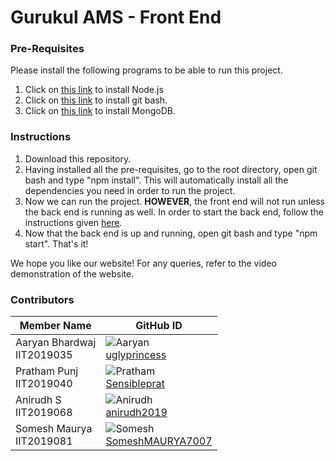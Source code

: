 # Gurukul AMS - Front End

### Pre-Requisites

Please install the following programs to be able to run this project.
1. Click on [this link](https://nodejs.org/en/download/) to install Node.js
1. Click on [this link](https://git-scm.com/downloads) to install git bash. 
1. Click on [this link](https://www.mongodb.com/try/download/community) to install MongoDB.


### Instructions

1. Download this repository.
1. Having installed all the pre-requisites, go to the root directory, open git bash and type "npm install". This will automatically install all the dependencies you need in order to run the project.
1. Now we can run the project. **HOWEVER**, the front end will not run unless the back end is running as well. In order to start the back end, follow the instructions given [here](https://github.com/Gurukul-AMS/backend/blob/main/Readme.md).
1. Now that the back end is up and running, open git bash and type "npm start". That's it!

We hope you like our website! For any queries, refer to the video demonstration of the website.

### Contributors

Member Name | GitHub ID
----------- | ---------
Aaryan Bhardwaj <br> IIT2019035 | ![Aaryan](https://avatars.githubusercontent.com/u/57333555?s=96&v=4) <br> [uglyprincess](https://github.com/uglyprincess)
Pratham Punj <br> IIT2019040 | ![Pratham](https://avatars.githubusercontent.com/u/56146599?s=96&v=4) <br> [Sensibleprat](https://github.com/Sensibleprat)
Anirudh S <br> IIT2019068 | ![Anirudh](https://avatars.githubusercontent.com/u/58392171?s=96&v=4) <br> [anirudh2019](https://github.com/anirudh2019)
Somesh Maurya <br> IIT2019081 | ![Somesh](https://avatars.githubusercontent.com/u/77438447?v=4) <br> [SomeshMAURYA7007](https://github.com/SomeshMAURYA7007)
